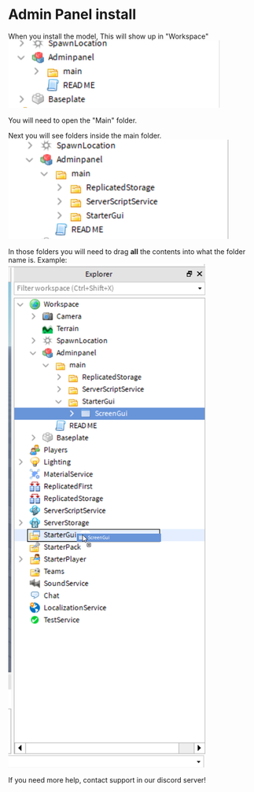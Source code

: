 # Admin Panel install

When you install the model, This will show up in "Workspace"
![Help](adminpanel1.png)

You will need to open the "Main" folder.

Next you will see folders inside the main folder.
![Help](adminpanel2.png)

In those folders you will need to drag **all** the contents into what the folder name is.
Example: ![Help](adminpanel3.png)

If you need more help, contact support in our discord server!